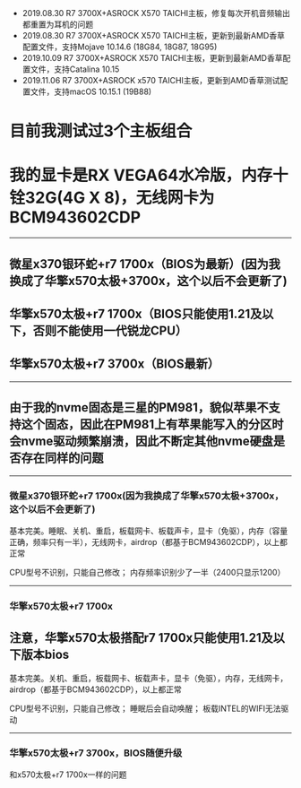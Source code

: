 + 2019.08.30 R7 3700X+ASROCK X570 TAICHI主板，修复每次开机音频输出都重置为耳机的问题
+ 2019.08.30 R7 3700X+ASROCK X570 TAICHI主板，更新到最新AMD香草配置文件，支持Mojave 10.14.6 (18G84, 18G87, 18G95)
+ 2019.10.09 R7 3700X+ASROCK X570 TAICHI主板，更新到最新AMD香草配置文件，支持Catalina 10.15
+ 2019.11.06 R7 3700X+ASROCK x570 TAICHI主板，更新到AMD香草测试配置文件，支持macOS 10.15.1 (19B88)

# 目前我测试过3个主板组合
# 我的显卡是RX VEGA64水冷版，内存十铨32G(4G X 8)，无线网卡为BCM943602CDP

------------


## 微星x370银环蛇+r7 1700x（BIOS为最新）(因为我换成了华擎x570太极+3700x，这个以后不会更新了)
## 华擎x570太极+r7 1700x（BIOS只能使用1.21及以下，否则不能使用一代锐龙CPU）
## 华擎x570太极+r7 3700x（BIOS最新）

------------


## 由于我的nvme固态是三星的PM981，貌似苹果不支持这个固态，因此在PM981上有苹果能写入的分区时会nvme驱动频繁崩溃，因此不断定其他nvme硬盘是否存在同样的问题

------------


### 微星x370银环蛇+r7 1700x(因为我换成了华擎x570太极+3700x，这个以后不会更新了)
基本完美。睡眠、关机、重启，板载网卡、板载声卡，显卡（免驱），内存（容量正确，频率只有一半），无线网卡，airdrop（都基于BCM943602CDP），以上都正常

CPU型号不识别，只能自己修改；
内存频率识别少了一半（2400只显示1200）

------------


### 华擎x570太极+r7 1700x
## 注意，华擎x570太极搭配r7 1700x只能使用1.21及以下版本bios
基本完美。关机、重启，板载网卡、板载声卡，显卡（免驱），内存，无线网卡，airdrop（都基于BCM943602CDP），以上都正常

CPU型号不识别，只能自己修改；
睡眠后会自动唤醒；
板载INTEL的WIFI无法驱动

------------

### 华擎x570太极+r7 3700x，BIOS随便升级
和x570太极+r7 1700x一样的问题
